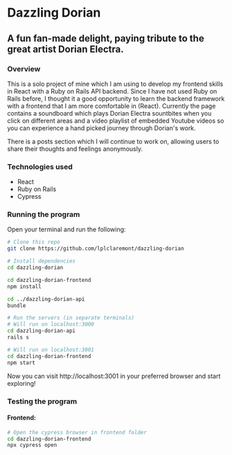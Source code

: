 # Dazzling Dorian

## A fun fan-made delight, paying tribute to the great artist Dorian Electra.

### Overview
This is a solo project of mine which I am using to develop my frontend skills in React with a Ruby on Rails API backend. Since I have not used Ruby on Rails before, I thought it a good opportunity to learn the backend framework with a frontend that I am more comfortable in (React).
Currently the page contains a soundboard which plays Dorian Electra sountbites when you click on different areas and a video playlist of embedded Youtube videos so you can experience a hand picked journey through Dorian's work.

There is a posts section which I will continue to work on, allowing users to share their thoughts and feelings anonymously.

### Technologies used
- React
- Ruby on Rails
- Cypress

### Running the program

Open your terminal and run the following:

```bash
# Clone this repo
git clone https://github.com/lplclaremont/dazzling-dorian

# Install dependencies
cd dazzling-dorian

cd dazzling-dorian-frontend
npm install

cd ../dazzling-dorian-api
bundle

# Run the servers (in separate terminals)
# Will run on localhost:3000
cd dazzling-dorian-api
rails s

# Will run on localhost:3001
cd dazzling-dorian-frontend
npm start
```

Now you can visit http://localhost:3001 in your preferred browser and start exploring!

### Testing the program

#### Frontend:

```bash
# Open the cypress browser in frontend folder
cd dazzling-dorian-frontend
npx cypress open
```